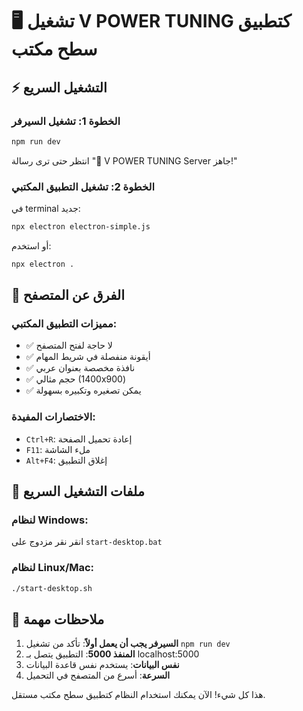 # 🖥️ تشغيل V POWER TUNING كتطبيق سطح مكتب

## ⚡ التشغيل السريع

### الخطوة 1: تشغيل السيرفر
```bash
npm run dev
```
انتظر حتى ترى رسالة "🚀 V POWER TUNING Server جاهز!"

### الخطوة 2: تشغيل التطبيق المكتبي
في terminal جديد:
```bash
npx electron electron-simple.js
```

أو استخدم:
```bash
npx electron .
```

## 🎯 الفرق عن المتصفح

### مميزات التطبيق المكتبي:
- ✅ لا حاجة لفتح المتصفح
- ✅ أيقونة منفصلة في شريط المهام
- ✅ نافذة مخصصة بعنوان عربي
- ✅ حجم مثالي (1400x900)
- ✅ يمكن تصغيره وتكبيره بسهولة

### الاختصارات المفيدة:
- `Ctrl+R`: إعادة تحميل الصفحة
- `F11`: ملء الشاشة
- `Alt+F4`: إغلاق التطبيق

## 🔧 ملفات التشغيل السريع

### لنظام Windows:
انقر نقر مزدوج على `start-desktop.bat`

### لنظام Linux/Mac:
```bash
./start-desktop.sh
```

## 📝 ملاحظات مهمة

1. **السيرفر يجب أن يعمل أولاً**: تأكد من تشغيل `npm run dev`
2. **المنفذ 5000**: التطبيق يتصل بـ localhost:5000
3. **نفس البيانات**: يستخدم نفس قاعدة البيانات
4. **السرعة**: أسرع من المتصفح في التحميل

هذا كل شيء! الآن يمكنك استخدام النظام كتطبيق سطح مكتب مستقل.